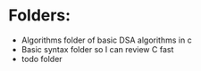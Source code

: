 # Folders:
* Algorithms folder of basic DSA algorithms in c
* Basic syntax folder so I can review C fast
* todo folder